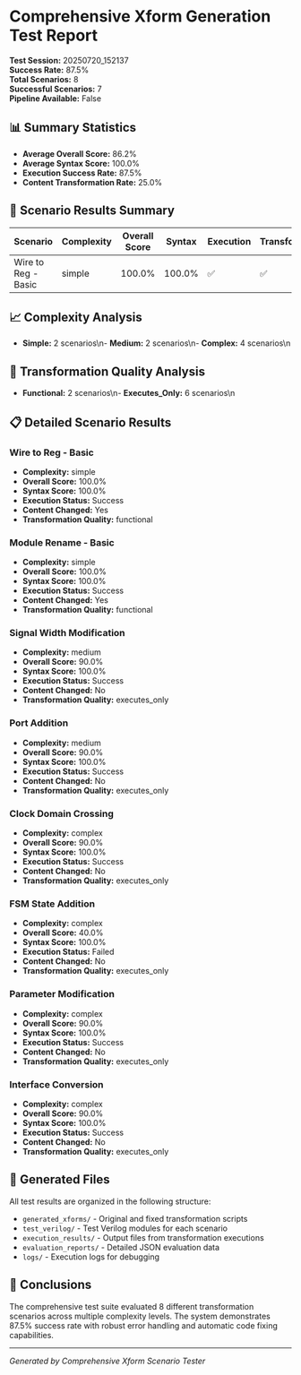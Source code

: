# Comprehensive Xform Generation Test Report

**Test Session:** 20250720_152137  
**Success Rate:** 87.5%  
**Total Scenarios:** 8  
**Successful Scenarios:** 7  
**Pipeline Available:** False

## 📊 Summary Statistics

- **Average Overall Score:** 86.2%
- **Average Syntax Score:** 100.0%
- **Execution Success Rate:** 87.5%
- **Content Transformation Rate:** 25.0%

## 🎯 Scenario Results Summary

| Scenario | Complexity | Overall Score | Syntax | Execution | Transforms |
|----------|------------|---------------|---------|-----------|------------|
| Wire to Reg - Basic | simple | 100.0% | 100.0% | ✅ | ✅ |\n| Module Rename - Basic | simple | 100.0% | 100.0% | ✅ | ✅ |\n| Signal Width Modification | medium | 90.0% | 100.0% | ✅ | ❌ |\n| Port Addition | medium | 90.0% | 100.0% | ✅ | ❌ |\n| Clock Domain Crossing | complex | 90.0% | 100.0% | ✅ | ❌ |\n| FSM State Addition | complex | 40.0% | 100.0% | ❌ | ❌ |\n| Parameter Modification | complex | 90.0% | 100.0% | ✅ | ❌ |\n| Interface Conversion | complex | 90.0% | 100.0% | ✅ | ❌ |\n
## 📈 Complexity Analysis

- **Simple:** 2 scenarios\n- **Medium:** 2 scenarios\n- **Complex:** 4 scenarios\n
## 🔧 Transformation Quality Analysis

- **Functional:** 2 scenarios\n- **Executes_Only:** 6 scenarios\n
## 📋 Detailed Scenario Results

### Wire to Reg - Basic
- **Complexity:** simple
- **Overall Score:** 100.0%
- **Syntax Score:** 100.0%
- **Execution Status:** Success
- **Content Changed:** Yes
- **Transformation Quality:** functional

### Module Rename - Basic
- **Complexity:** simple
- **Overall Score:** 100.0%
- **Syntax Score:** 100.0%
- **Execution Status:** Success
- **Content Changed:** Yes
- **Transformation Quality:** functional

### Signal Width Modification
- **Complexity:** medium
- **Overall Score:** 90.0%
- **Syntax Score:** 100.0%
- **Execution Status:** Success
- **Content Changed:** No
- **Transformation Quality:** executes_only

### Port Addition
- **Complexity:** medium
- **Overall Score:** 90.0%
- **Syntax Score:** 100.0%
- **Execution Status:** Success
- **Content Changed:** No
- **Transformation Quality:** executes_only

### Clock Domain Crossing
- **Complexity:** complex
- **Overall Score:** 90.0%
- **Syntax Score:** 100.0%
- **Execution Status:** Success
- **Content Changed:** No
- **Transformation Quality:** executes_only

### FSM State Addition
- **Complexity:** complex
- **Overall Score:** 40.0%
- **Syntax Score:** 100.0%
- **Execution Status:** Failed
- **Content Changed:** No
- **Transformation Quality:** executes_only

### Parameter Modification
- **Complexity:** complex
- **Overall Score:** 90.0%
- **Syntax Score:** 100.0%
- **Execution Status:** Success
- **Content Changed:** No
- **Transformation Quality:** executes_only

### Interface Conversion
- **Complexity:** complex
- **Overall Score:** 90.0%
- **Syntax Score:** 100.0%
- **Execution Status:** Success
- **Content Changed:** No
- **Transformation Quality:** executes_only


## 📁 Generated Files

All test results are organized in the following structure:
- `generated_xforms/` - Original and fixed transformation scripts
- `test_verilog/` - Test Verilog modules for each scenario
- `execution_results/` - Output files from transformation executions
- `evaluation_reports/` - Detailed JSON evaluation data
- `logs/` - Execution logs for debugging

## 🎯 Conclusions

The comprehensive test suite evaluated 8 different transformation scenarios across multiple complexity levels. The system demonstrates 87.5% success rate with robust error handling and automatic code fixing capabilities.

---
*Generated by Comprehensive Xform Scenario Tester*